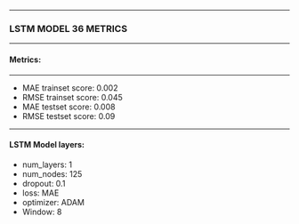 ***
### LSTM MODEL 36 METRICS
***
#### Metrics:
***
- MAE trainset score:   0.002
- RMSE trainset score:  0.045
- MAE testset score:    0.008
- RMSE testset score:   0.09

***
#### LSTM Model layers: 
- num_layers:   1
- num_nodes:    125
- dropout:      0.1
- loss:         MAE
- optimizer:    ADAM
- Window:       8
